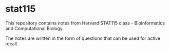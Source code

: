 # stat115
This repository contains notes from Harvard STAT115 class - Bioinformatics and Computational Biology.

The notes are written in the form of questions that can be used for active recall.
